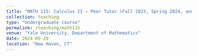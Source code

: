 ```yaml
---
title: "MATH 115: Calculus II — Peer Tutor (Fall 2023, Spring 2024, and Spring 2025)"
collection: teaching
type: "Undergraduate course"
permalink: /teaching/math115
venue: "Yale University, Department of Mathematics"
date: 2024-05-20
location: "New Haven, CT"
---
```

